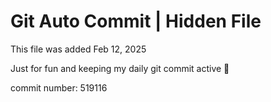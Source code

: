 # Git Auto Commit | Hidden File

This file was added Feb 12, 2025

Just for fun and keeping my daily git commit active 🤪

commit number: 519116
